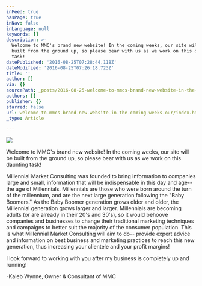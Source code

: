 ```yaml
---
inFeed: true
hasPage: true
inNav: false
inLanguage: null
keywords: []
description: >-
  Welcome to MMC's brand new website! In the coming weeks, our site will be
  built from the ground up, so please bear with us as we work on this daunting
  task! 
datePublished: '2016-08-25T07:28:44.118Z'
dateModified: '2016-08-25T07:26:18.723Z'
title: ''
author: []
via: {}
sourcePath: _posts/2016-08-25-welcome-to-mmcs-brand-new-website-in-the-coming-weeks-our.md
authors: []
publisher: {}
starred: false
url: welcome-to-mmcs-brand-new-website-in-the-coming-weeks-our/index.html
_type: Article

---
```

![](https://the-grid-user-content.s3-us-west-2.amazonaws.com/79f9a4b1-f96f-4d43-ac98-d211173df6dd.jpg)

Welcome to MMC's brand new website! In the coming weeks, our site will be built from the ground up, so please bear with us as we work on this daunting task!

Millennial Market Consulting was founded to bring information to companies large and small, information that will be indispensable in this day and age-- the age of Millennials. Millennials are those who were born around the turn of the millennium, and are the next large generation following the "Baby Boomers." As the Baby Boomer generation grows older and older, the Millennial generation grows larger and larger. Millennials are becoming adults (or are already in their 20's and 30's), so it would behoove companies and businesses to change their traditional marketing techniques and campaigns to better suit the majority of the consumer population. This is what Millennial Market Consulting will aim to do-- provide expert advice and information on best business and marketing practices to reach this new generation, thus increasing your clientele and your profit margins!

I look forward to working with you after my business is completely up and running!

-Kaleb Wynne, Owner & Consultant of MMC